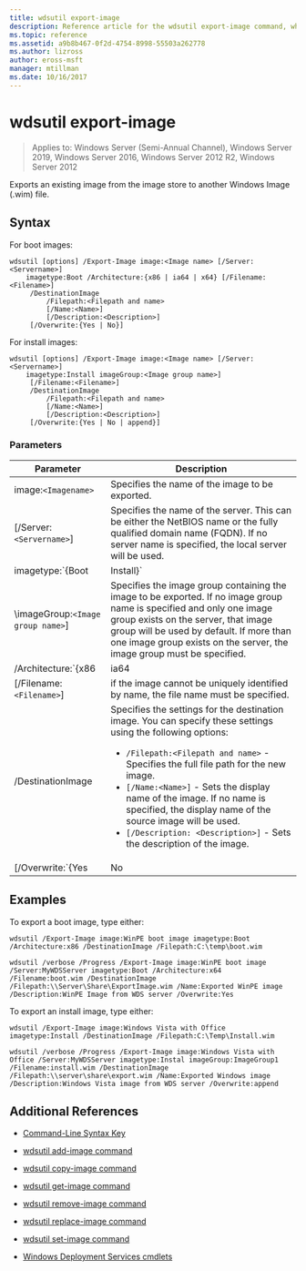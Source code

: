 ```yaml
---
title: wdsutil export-image
description: Reference article for the wdsutil export-image command, which exports an existing image from the image store to another Windows Image (.wim) file.
ms.topic: reference
ms.assetid: a9b8b467-0f2d-4754-8998-55503a262778
ms.author: lizross
author: eross-msft
manager: mtillman
ms.date: 10/16/2017
---
```


# wdsutil export-image

> Applies to: Windows Server (Semi-Annual Channel), Windows Server 2019, Windows Server 2016, Windows Server 2012 R2, Windows Server 2012

Exports an existing image from the image store to another Windows Image (.wim) file.

## Syntax

For boot images:

```
wdsutil [options] /Export-Image image:<Image name> [/Server:<Servername>]
    imagetype:Boot /Architecture:{x86 | ia64 | x64} [/Filename:<Filename>]
     /DestinationImage
         /Filepath:<Filepath and name>
         [/Name:<Name>]
         [/Description:<Description>]
     [/Overwrite:{Yes | No}]
```

For install images:

```
wdsutil [options] /Export-Image image:<Image name> [/Server:<Servername>]
    imagetype:Install imageGroup:<Image group name>]
     [/Filename:<Filename>]
     /DestinationImage
         /Filepath:<Filepath and name>
         [/Name:<Name>]
         [/Description:<Description>]
     [/Overwrite:{Yes | No | append}]
```

### Parameters

| Parameter | Description |
|--|--|
| image:`<Imagename>` | Specifies the name of the image to be exported. |
| [/Server:`<Servername>`] | Specifies the name of the server. This can be either the NetBIOS name or the fully qualified domain name (FQDN). If no server name is specified, the local server will be used. |
| imagetype:`{Boot|Install}` | Specifies the type of image to be exported. |
| \imageGroup:`<Image group name>`] | Specifies the image group containing the image to be exported. If no image group name is specified and only one image group exists on the server, that image group will be used by default. If more than one image group exists on the server, the image group must be specified. |
| /Architecture:`{x86|ia64|x64}` | Specifies the architecture of the image to be exported. Because it is possible to have the same image name for boot images in different architectures, specifying the architecture value ensures that the correct image will be returned. |
| [/Filename:`<Filename>`] | if the image cannot be uniquely identified by name, the file name must be specified. |
| /DestinationImage | Specifies the settings for the destination image. You can specify these settings using the following options:<ul><li>`/Filepath:<Filepath and name>` - Specifies the full file path for the new image.</li><li>`[/Name:<Name>]` - Sets the display name of the image. If no name is specified, the display name of the source image will be used.</li><li>`[/Description: <Description>]` - Sets the description of the image.</li></ul> |
| [/Overwrite:`{Yes|No|append}`] | Determines whether the file specified in the **/DestinationImage** option will be overwritten if an existing file with that name already exists at the /Filepath. The **Yes** option causes the existing file to be overwritten, the **No** option (default) causes an error to occur if a file with the same name already exists, and the **append** option causes the generated image to be appended as a new image within the existing .wim file. |

## Examples

To export a boot image, type either:

```
wdsutil /Export-Image image:WinPE boot image imagetype:Boot /Architecture:x86 /DestinationImage /Filepath:C:\temp\boot.wim
```

```
wdsutil /verbose /Progress /Export-Image image:WinPE boot image /Server:MyWDSServer imagetype:Boot /Architecture:x64 /Filename:boot.wim /DestinationImage /Filepath:\\Server\Share\ExportImage.wim /Name:Exported WinPE image /Description:WinPE Image from WDS server /Overwrite:Yes
```

To export an install image, type either:

```
wdsutil /Export-Image image:Windows Vista with Office imagetype:Install /DestinationImage /Filepath:C:\Temp\Install.wim
```

```
wdsutil /verbose /Progress /Export-Image image:Windows Vista with Office /Server:MyWDSServer imagetype:Instal imageGroup:ImageGroup1 /Filename:install.wim /DestinationImage /Filepath:\\server\share\export.wim /Name:Exported Windows image /Description:Windows Vista image from WDS server /Overwrite:append
```

## Additional References

- [Command-Line Syntax Key](command-line-syntax-key.md)

- [wdsutil add-image command](wdsutil-add-image.md)

- [wdsutil copy-image command](wdsutil-copy-image.md)

- [wdsutil get-image command](wdsutil-get-image.md)

- [wdsutil remove-image command](wdsutil-remove-image.md)

- [wdsutil replace-image command](wdsutil-replace-image.md)

- [wdsutil set-image command](wdsutil-set-image.md)

- [Windows Deployment Services cmdlets](/powershell/module/wds)
